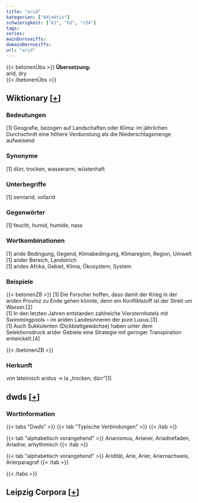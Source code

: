 ```yaml
---
title: "arid"
kategorien: ["Adjektiv"]
schwierigkeit: ["k1", "h2", "r24"]
tags:
series:
mainDornseiffs:
domainDornseiffs:
url: "arid"
---
```


{{< betonenÜbs >}}
**Übersetzung:**  
arid, dry  
{{< /betonenÜbs >}}

## Wiktionary [[+](https://de.wiktionary.org/wiki/arid)]

### Bedeutungen
[1] Geografie, bezogen auf Landschaften oder Klima: im jährlichen Durchschnitt eine höhere Verdunstung als die Niederschlagsmenge aufweisend  

### Synonyme
[1] dürr, trocken, wasserarm, wüstenhaft  

### Unterbegriffe
[1] semiarid, vollarid  

### Gegenwörter
[1] feucht, humid, humide, nass  

### Wortkombinationen
[1] aride Bedingung, Gegend, Klimabedingung, Klimaregion, Region, Umwelt  
[1] arider Bereich, Landstrich  
[1] arides Afrika, Gebiet, Klima, Ökosystem, System  

### Beispiele
{{< betonenZB >}}
[1] Die Forscher hoffen, dass damit der Krieg in der ariden Provinz zu Ende gehen könnte, denn ein Konfliktstoff ist der Streit um Wasser.[2]  
[1] In den letzten Jahren entstanden zahlreiche Viersternhotels mit Swimmingpools – im ariden Landesinneren der pure Luxus.[3]  
[1] Auch Sukkulenten (Dickblattgewächse) haben unter dem Selektionsdruck arider Gebiete eine Strategie mit geringer Transpiration entwickelt.[4]  

{{< /betonenZB >}}
### Herkunft
von lateinisch aridus → la „trocken, dürr“[1]  



## dwds [[+](https://www.dwds.de/wb/arid)]

### Wortinformation
{{< tabs "Dwds" >}}
{{< tab "Typische Verbindungen" >}}
{{< /tab >}}

{{< tab "alphabetisch vorangehend" >}}
Arianismus, Arianer, Ariadnefaden, Ariadne, arhythmisch
{{< /tab >}}

{{< tab "alphabetisch vorangehend" >}}
Aridität, Arie, Arier, Ariernachweis, Arierparagraf
{{< /tab >}}

{{< /tabs >}}

## Leipzig Corpora [[+](https://corpora.uni-leipzig.de/en/res?word=arid&corpusId=deu_newscrawl-public_2018)]

